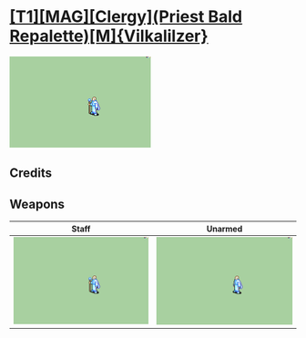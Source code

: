 # [\[T1\]\[MAG\]\[Clergy\]\(Priest Bald Repalette\)\[M\]{Vilkalilzer}](./)

<img src="./7.%20Staff/Staff_000.png" alt="[T1][MAG][Clergy](Priest Bald Repalette)[M]{Vilkalilzer} standing" />

## Credits



## Weapons


|Staff |Unarmed |
|  :---: | :---: |
| <img alt="Staff animation" src="./7.%20Staff/Staff.gif" /> | <img alt="Unarmed animation" src="./8.%20Unarmed/Unarmed.gif" /> |
